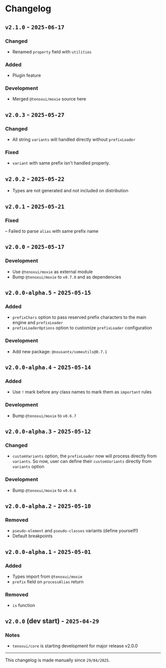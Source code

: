 # Changelog

## `v2.1.0` - `2025-06-17`

### **Changed**

- Renamed `property` field with `utilities`

### Added

- Plugin feature

### Development

- Merged `@tenoxui/moxie` source here

## `v2.0.3` - `2025-05-27`

### Changed

- All string `variants` will handled directly without `prefixLoader`

### Fixed

- `variant` with same prefix isn't handled properly.

## `v2.0.2` - `2025-05-22`

- Types are not generated and not included on distribution

## `v2.0.1` - `2025-05-21`

### Fixed

– Failed to parse `alias` with same prefix name

## `v2.0.0` - `2025-05-17`

### Development

- Use `@tenoxui/moxie` as external module
- Bump `@tenoxui/moxie` to `v0.7.0` and as dependencies

## `v2.0.0-alpha.5` - `2025-05-15`

### Added

- `prefixChars` option to pass reserved prefix characters to the main engine and `prefixLoader`
- `prefixLoaderOptions` option to customize `prefixLoader` configuration

### Development

- Add new package: `@nousantx/someutils@0.7.1`

## `v2.0.0-alpha.4` - `2025-05-14`

### Added

- Use `!` mark before any class names to mark them as `important` rules

### Development

- Bump `@tenoxui/moxie` to `v0.6.7`

## `v2.0.0-alpha.3` - `2025-05-12`

### Changed

- `customVariants` option, the `prefixLoader` now will process directly from `variants`. So now, user can define their `customVariants` directly from `variants` option

### Development

- Bump `@tenoxui/moxie` to `v0.6.6`

## `v2.0.0-alpha.2` - `2025-05-10`

### **Removed**

- `pseudo-element` and `pseudo-classes` variants (define yourself!)
- Default breakpoints

## `v2.0.0-alpha.1` - `2025-05-01`

### Added

- Types import from `@tenoxui/moxie`
- `prefix` field on `processAlias` return

### Removed

- `is` function

## `v2.0.0` (dev start) - `2025-04-29`

### Notes

- `tenoxui/core` is starting development for major release v2.0.0

---

This changelog is made manually since `29/04/2025`.
